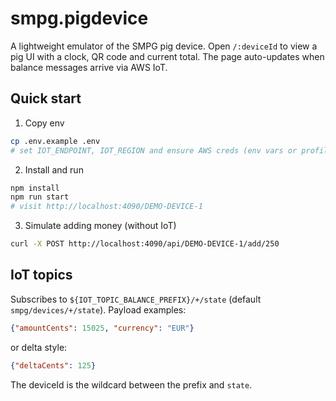 # smpg.pigdevice

A lightweight emulator of the SMPG pig device. Open `/:deviceId` to view a pig UI with a clock, QR code and current total. The page auto-updates when balance messages arrive via AWS IoT.

## Quick start

1. Copy env

```bash
cp .env.example .env
# set IOT_ENDPOINT, IOT_REGION and ensure AWS creds (env vars or profile) are available
```

2. Install and run

```bash
npm install
npm run start
# visit http://localhost:4090/DEMO-DEVICE-1
```

3. Simulate adding money (without IoT)

```bash
curl -X POST http://localhost:4090/api/DEMO-DEVICE-1/add/250
```

## IoT topics

Subscribes to `${IOT_TOPIC_BALANCE_PREFIX}/+/state` (default `smpg/devices/+/state`).
Payload examples:

```json
{"amountCents": 15025, "currency": "EUR"}
```

or delta style:

```json
{"deltaCents": 125}
```

The deviceId is the wildcard between the prefix and `state`.
